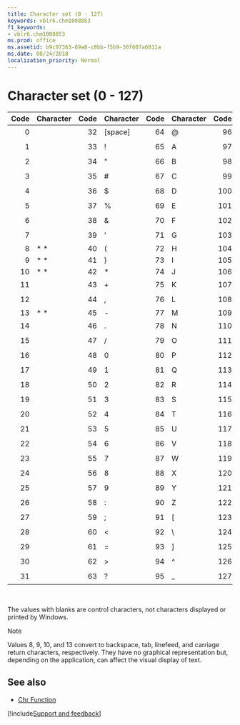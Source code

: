 ```yaml
---
title: Character set (0 - 127)
keywords: vblr6.chm1008853
f1_keywords:
- vblr6.chm1008853
ms.prod: office
ms.assetid: b9c97363-89a8-c8bb-f5b9-38f607a6811a
ms.date: 08/24/2018
localization_priority: Normal
---
```



# Character set (0 - 127)


|Code|Character|Code|Character|Code|Character|Code|Character|
|-----:|:-----|-----:|:-----|-----:|:-----|-----:|:-----|
|0||32|[space]|64|@|96|`|
|1||33|!|65|A|97|a|
|2||34|"|66|B|98|b|
|3||35|#|67|C|99|c|
|4||36|$|68|D|100|d|
|5||37|%|69|E|101|e|
|6||38|&|70|F|102|f|
|7||39|'|71|G|103|g|
|8|* *|40|(|72|H|104|h|
|9|* *|41|)|73|I|105|i|
|10|* *|42|*|74|J|106|j|
|11||43|+|75|K|107|k|
|12||44|,|76|L|108|l|
|13|* *|45|-|77|M|109|m|
|14||46|.|78|N|110|n|
|15||47|/|79|O|111|o|
|16||48|0|80|P|112|p|
|17||49|1|81|Q|113|q|
|18||50|2|82|R|114|r|
|19||51|3|83|S|115|s|
|20||52|4|84|T|116|t|
|21||53|5|85|U|117|u|
|22||54|6|86|V|118|v|
|23||55|7|87|W|119|w|
|24||56|8|88|X|120|x|
|25||57|9|89|Y|121|y|
|26||58|:|90|Z|122|z|
|27||59|;|91|[|123|{|
|28||60|<|92|\ |124|\||
|29||61|=|93|]|125|}|
|30||62|>|94|^|126|~|
|31||63|?|95|_|127||

<br/>

The values with blanks are control characters, not characters displayed or printed by Windows.

<!--These characters aren't supported by Windows.-->

> [!NOTE] 
> Values 8, 9, 10, and 13 convert to backspace, tab, linefeed, and carriage return characters, respectively. They have no graphical representation but, depending on the application, can affect the visual display of text.


## See also

- [Chr Function](chr-function.md)

[!include[Support and feedback](~/includes/feedback-boilerplate.md)]
